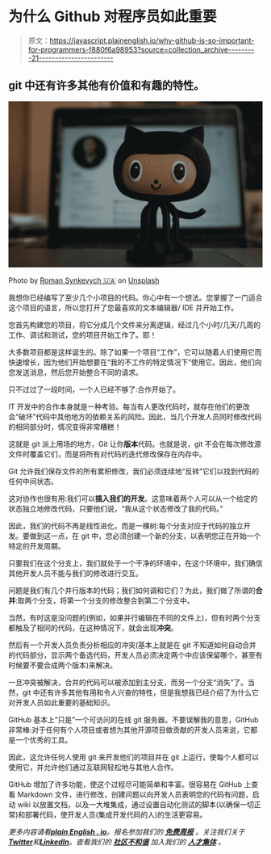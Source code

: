 # 为什么 Github 对程序员如此重要

> 原文：<https://javascript.plainenglish.io/why-github-is-so-important-for-programmers-f880f6a98953?source=collection_archive---------21----------------------->

## git 中还有许多其他有价值和有趣的特性。

![](img/9e561e75e1eafacb4b857986e84eb7f3.png)

Photo by [Roman Synkevych 🇺🇦](https://unsplash.com/@synkevych?utm_source=medium&utm_medium=referral) on [Unsplash](https://unsplash.com?utm_source=medium&utm_medium=referral)

我想你已经编写了至少几个小项目的代码。你心中有一个想法。您掌握了一门适合这个项目的语言，所以您打开了您最喜欢的文本编辑器/ IDE 并开始工作。

您首先构建您的项目，将它分成几个文件来分离逻辑，经过几个小时/几天/几周的工作、调试和测试，您的项目开始工作了。耶！

大多数项目都是这样诞生的。除了如果一个项目“工作”，它可以随着人们使用它而快速增长，因为他们开始想要在“我的不工作的特定情况下”使用它。因此，他们向您发送消息，然后您开始整合不同的请求。

只不过过了一段时间，一个人已经不够了:合作开始了。

IT 开发中的合作本身就是一种考验。每当有人更改代码时，就存在他们的更改会“破坏”代码中其他地方的依赖关系的风险。因此，当几个开发人员同时修改代码的相同部分时，情况变得非常糟糕！

这就是 git 派上用场的地方，Git 让你**版本**代码。也就是说，git 不会在每次修改源文件时覆盖它们，而是将所有对代码的迭代修改保存在内存中。

Git 允许我们保存文件的所有累积修改，我们必须连续地“反转”它们以找到代码的任何中间状态。

这对协作也很有用:我们可以**插入我们的开发**。这意味着两个人可以从一个给定的状态独立地修改代码，只要他们说，“我从这个状态修改了我的代码。”

因此，我们的代码不再是线性进化，而是一棵树:每个分支对应于代码的独立开发。要做到这一点，在 git 中，您必须创建一个新的分支，以表明您正在开始一个特定的开发周期。

只要我们在这个分支上，我们就处于一个干净的环境中，在这个环境中，我们确信其他开发人员不能与我们的修改进行交互。

问题是我们有几个并行版本的代码；我们如何调和它们？为此，我们做了所谓的**合并**:取两个分支，将第一个分支的修改整合到第二个分支中。

当然，有时这是没问题的(例如，如果并行编辑在不同的文件上)，但有时两个分支都触及了相同的代码，在这种情况下，就会出现**冲突**。

然后有一个开发人员负责分析相应的冲突(基本上就是在 git 不知道如何自动合并的代码部分，显示两个备选代码，开发人员必须决定两个中应该保留哪个，甚至有时候要不要合成两个版本)来解决。

一旦冲突被解决，合并的代码可以被添加到主分支，而另一个分支“消失”了。当然，git 中还有许多其他有用和令人兴奋的特性，但是我想我已经介绍了为什么它对开发人员如此重要的基础知识。

GitHub 基本上“只是”一个可访问的在线 git 服务器。不要误解我的意思，GitHub 非常棒:对于任何有个人项目或者想为其他开源项目做贡献的开发人员来说，它都是一个优秀的工具。

因此，这允许任何人使用 git 来开发他们的项目并在 git 上运行，使每个人都可以使用它，并允许他们通过互联网轻松地与其他人合作。

GitHub 增加了许多功能，使这个过程尽可能简单和丰富。很容易在 GitHub 上查看 Markdown 文件，进行修改，创建问题以向开发人员表明您的代码有问题，启动 wiki 以放置文档，以及一大堆集成，通过设置自动化测试的脚本(以确保一切正常)和部署代码，使开发人员(集成开发代码的人)的生活更容易。

*更多内容请看*[***plain English . io***](https://plainenglish.io/)*。报名参加我们的* [***免费周报***](http://newsletter.plainenglish.io/) *。关注我们关于*[***Twitter***](https://twitter.com/inPlainEngHQ)*和*[***LinkedIn***](https://www.linkedin.com/company/inplainenglish/)*。查看我们的* [***社区不和谐***](https://discord.gg/GtDtUAvyhW) *加入我们的* [***人才集体***](https://inplainenglish.pallet.com/talent/welcome) *。*